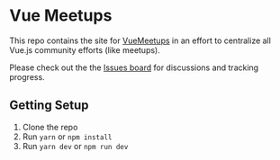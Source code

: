 # Vue Meetups

This repo contains the site for [VueMeetups](https://www.vuemeetups.org) in an effort to centralize all Vue.js community efforts (like meetups).

Please check out the the [Issues board](https://github.com/bencodezen/vue-meetups/issues) for discussions and tracking progress.

## Getting Setup

1.  Clone the repo
2.  Run `yarn` or `npm install`
3.  Run `yarn dev` or `npm run dev`

